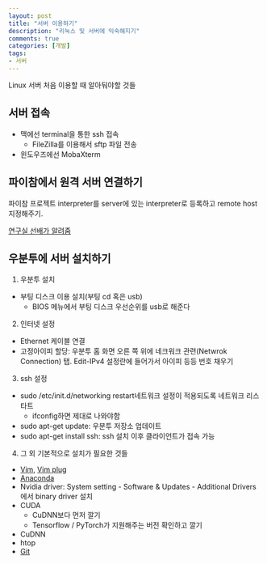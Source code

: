 ```yaml
---
layout: post
title: "서버 이용하기"
description: "리눅스 및 서버에 익숙해지기"
comments: true
categories: [개발]
tags:
- 서버
---
```




Linux 서버 처음 이용할 때 알아둬야할 것들



## 서버 접속

- 맥에선 terminal을 통한 ssh 접속
  - FileZilla를 이용해서 sftp 파일 전송
- 윈도우즈에선 MobaXterm



## 파이참에서 원격 서버 연결하기

파이참 프로젝트 interpreter를 server에 있는 interpreter로 등록하고 remote host지정해주기.

[연구실 선배가 알려줌](http://pytogether.tistory.com/1)



## 우분투에 서버 설치하기

1. 우분투 설치

- 부팅 디스크 이용 설치(부팅 cd 혹은 usb)
  - BIOS 메뉴에서 부팅 디스크 우선순위를 usb로 해준다

2. 인터넷 설정

- Ethernet 케이블 연결
- 고정아이피 할당: 우분투 홈 화면 오른 쪽 위에 네크워크 관련(Netwrok Connection) 탭. Edit-IPv4 설정란에 들어가서 아이피 등등 번호 채우기

3. ssh 설정

- sudo /etc/init.d/networking restart네트워크 설정이 적용되도록 네트워크 리스타트
  - ifconfig하면 제대로 나와야함
- sudo apt-get update: 우분투 저장소 업데이트
- sudo apt-get install ssh: ssh 설치 이후 클라이언트가 접속 가능

4. 그 외 기본적으로 설치가 필요한 것들

- [Vim](http://norux.me/13), [Vim plug](http://www.daybyplace.com/300)
- [Anaconda](https://docs.anaconda.com/anaconda/install/linux)
- Nvidia driver: System setting - Software & Updates - Additional Drivers에서 binary driver 설치
- CUDA
  - CuDNN보다 먼저 깔기
  - Tensorflow / PyTorch가 지원해주는 버전 확인하고 깔기
- CuDNN
- htop
- [Git](https://git-scm.com/book/ko/v1/시작하기-Git-설치)





### 

